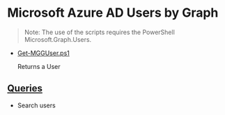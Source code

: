 # Microsoft Azure AD Users by Graph

> Note: The use of the scripts requires the PowerShell Microsoft.Graph.Users.

+ [Get-MGGUser.ps1](./Get-MGGUser.ps1)

  Returns a User

## [Queries](./_QUERY_)

+ Search users